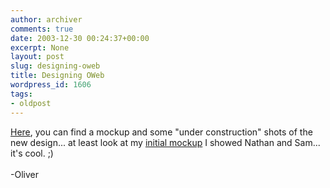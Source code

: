 ```yaml
---
author: archiver
comments: true
date: 2003-12-30 00:24:37+00:00
excerpt: None
layout: post
slug: designing-oweb
title: Designing OWeb
wordpress_id: 1606
tags:
- oldpost
---
```


<a href="http://www.oliverweb.com/stuff/designs/oweb04">Here</a>, you can find a mockup and some "under construction" shots of the new design... at least look at my <a href="http://www.oliverweb.com/stuff/designs/oweb04/mockup.png">initial mockup</a> I showed Nathan and Sam... it's cool. ;)<br /><br />-Oliver